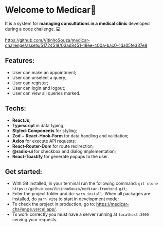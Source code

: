 # Welcome to **Medicar**🏥
It is a system for **managing consultations in a medical clinic** developed during a code challenge. 💻

https://github.com/VitinhoSouza/medicar-challenge/assets/51724518/03ad8451-18ee-400a-bac0-1da05fe337e8

## Features:
- User can make an appointment;
- User can unselect a query;
- User can register;
- User can login and logout;
- User can view all queries marked.

## Techs:
- **ReactJs**;
- **Typescript** in data typing;
- **Styled-Components** for styling;
- **Zod** + **React-Hook-Form** for data handling and validation;
- **Axios** for execute API requests;
- **React-Router-Dom** for route redirection;
- **@radix-ui** for checkbox and dialog implementation;
- **React-Toastify** for generate popups to the user.

## Get started:
- With Git installed, in your terminal run the following command: `git clone https://github.com/VitinhoSouza/medicar-frontend.git`;
- Enter the project folder and do: `yarn install`. When all packages are installed, do `yarn vite` to start in development mode;
- To check the project in production, go to: https://medicar-challenge.vercel.app/.
- To work correctly you must have a server running at `localhost:3000` serving your requests.

